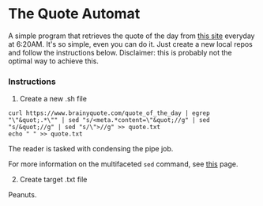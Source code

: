 # The Quote Automat

A simple program that retrieves the quote of the day from [this site](https://www.brainyquote.com/quote_of_the_day) everyday at 6:20AM.
It's so simple, even you can do it. Just create a new local repos and follow the instructions below. Disclaimer: this is probably not
the optimal way to achieve this.

### Instructions

1. Create a new .sh file
```
curl https://www.brainyquote.com/quote_of_the_day | egrep "\"&quot;.*\"" | sed "s/<meta.*content=\"&quot;//g" | sed "s/&quot;//g" | sed "s/\">//g" >> quote.txt
echo " " >> quote.txt
```

The reader is tasked with condensing the pipe job. <br>

For more information on the multifaceted `sed` command, see [this](https://www.linuxscrew.com/bash-sed) page.

2. Create target .txt file

Peanuts.
